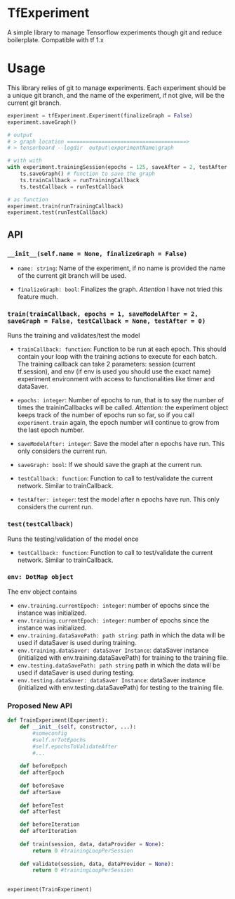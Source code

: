 # TfExperiment

A simple library to manage Tensorflow experiments though git and reduce boilerplate.
Compatible with tf 1.x

# Usage

This library relies of git to manage experiments. Each experiment should be a unique git branch, and the name of the experiment, if not give, will be the current git branch.

```python
experiment = tfExperiment.Experiment(finalizeGraph = False)
experiment.saveGraph()

# output
# > graph location ======================================>
# > tensorboard --logdir  output\experimentName\graph

# with with
with experiment.trainingSession(epochs = 125, saveAfter = 2, testAfter = 2) as ts:
    ts.saveGraph() # function to save the graph
    ts.trainCallback = runTrainingCallback
    ts.testCallback = runTestCallback

# as function
experiment.train(runTrainingCallback)
experiment.test(runTestCallback)
```

## API

### ```__init__(self.name = None, finalizeGraph = False)```

* ```name: string```: Name of the experiment, if no name is provided the name of the current git branch will be used.

* ```finalizeGraph: bool```: Finalizes the graph. *Attention* I have not tried this feature much.

### ```train(trainCallback, epochs = 1, saveModelAfter = 2, saveGraph = False, testCallback = None, testAfter = 0)```

Runs the training and validates/test the model

* ```trainCallback: function```: Function to be run at each epoch. This should contain your loop with the training actions to execute for each batch. The training callback can take 2 parameters: session (current tf.session), and env (if env is used you should use the exact name) experiment environment with access to functionalities like timer and dataSaver. 

* ```epochs: integer```: Number of epochs to run, that is to say the number of times the traininCallbacks will be called. *Attention:* the experiment object keeps track of the number of epochs run so far, so if you call ```experiment.train``` again, the epoch number will continue to grow from the last epoch number.

* ```saveModelAfter: integer```: Save the model after n epochs have run. This only considers the current run.

* ```saveGraph: bool```: If we should save the graph at the current run.

* ```testCallback: function```: Function to call to test/validate the current network. Similar to trainCallback.

* ```testAfter: integer```: test the model after n epochs have run. This only considers the current run.

### ```test(testCallback)```

Runs the testing/validation of the model once

* ```testCallback: function```: Function to call to test/validate the current network. Similar to trainCallback.

### ```env: DotMap object```

The env object contains

* ```env.training.currentEpoch: integer```: number of epochs since the instance was initialized.
* ```env.training.currentEpoch: integer```: number of epochs since the instance was initialized.
* ```env.training.dataSavePath: path string```: path in which the data will be used if dataSaver is used during training.
* ```env.training.dataSaver: dataSaver Instance```: dataSaver instance (initialized with env.training.dataSavePath) for training to the training file.
* ```env.testing.dataSavePath: path string``` path in which the data will be used if dataSaver is used during testing.
* ```env.testing.dataSaver: dataSaver Instance```: dataSaver instance (initialized with env.testing.dataSavePath) for testing to the training file.

### Proposed New API

```python
def TrainExperiment(Experiment):
    def __init__(self, constructor, ...):
        #someconfig
        #self.nrTotEpochs
        #self.epochsToValidateAfter
        #...
    
    def beforeEpoch
    def afterEpoch
    
    def beforeSave
    def afterSave
    
    def beforeTest
    def afterTest

    def beforeIteration
    def afterIteration
    
    def train(session, data, dataProvider = None):
        return 0 #trainingLoopPerSession
    
    def validate(session, data, dataProvider = None):
        return 0 #trainingLoopPerSession
    

experiment(TrainExperiment)
```